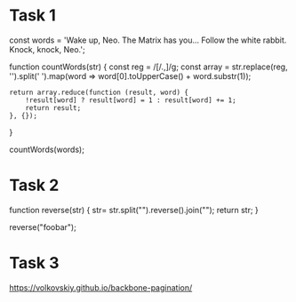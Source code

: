 # Task 1
const words = 'Wake up, Neo. The Matrix has you... Follow the white rabbit. Knock, knock, Neo.';

function countWords(str) {
	const reg = /[\/.,]/g;
	const array = str.replace(reg, '').split(' ').map(word => word[0].toUpperCase() + word.substr(1));

	return array.reduce(function (result, word) {
		!result[word] ? result[word] = 1 : result[word] += 1;
		return result;
	}, {});
}

countWords(words);


# Task 2

function reverse(str) {
  str= str.split("").reverse().join("");
  return str;
}

reverse("foobar");

# Task 3

https://volkovskiy.github.io/backbone-pagination/